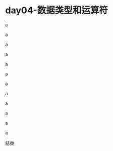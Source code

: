 # day04-数据类型和运算符
































































a

a

a

a

a

a

a

a

a

a

a

a

结束

